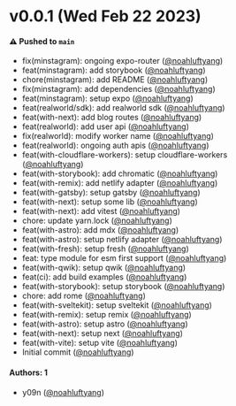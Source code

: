 # v0.0.1 (Wed Feb 22 2023)

#### ⚠️ Pushed to `main`

- fix(minstagram): ongoing expo-router ([@noahluftyang](https://github.com/noahluftyang))
- feat(minstagram): add storybook ([@noahluftyang](https://github.com/noahluftyang))
- chore(minstagram): add README ([@noahluftyang](https://github.com/noahluftyang))
- fix(minstagram): add dependencies ([@noahluftyang](https://github.com/noahluftyang))
- feat(minstagram): setup expo ([@noahluftyang](https://github.com/noahluftyang))
- feat(realworld/sdk): add realworld sdk ([@noahluftyang](https://github.com/noahluftyang))
- feat(with-next): add blog routes ([@noahluftyang](https://github.com/noahluftyang))
- feat(realworld): add user api ([@noahluftyang](https://github.com/noahluftyang))
- fix(realworld): modify worker name ([@noahluftyang](https://github.com/noahluftyang))
- feat(realworld): ongoing auth apis ([@noahluftyang](https://github.com/noahluftyang))
- feat(with-cloudflare-workers): setup cloudflare-workers ([@noahluftyang](https://github.com/noahluftyang))
- feat(with-storybook): add chromatic ([@noahluftyang](https://github.com/noahluftyang))
- feat(with-remix): add netlify adapter ([@noahluftyang](https://github.com/noahluftyang))
- feat(with-gatsby): setup gatsby ([@noahluftyang](https://github.com/noahluftyang))
- feat(with-next): setup some lib ([@noahluftyang](https://github.com/noahluftyang))
- feat(with-next): add vitest ([@noahluftyang](https://github.com/noahluftyang))
- chore: update yarn.lock ([@noahluftyang](https://github.com/noahluftyang))
- feat(with-astro): add mdx ([@noahluftyang](https://github.com/noahluftyang))
- feat(with-astro): setup netlify adapter ([@noahluftyang](https://github.com/noahluftyang))
- feat(with-fresh): setup fresh ([@noahluftyang](https://github.com/noahluftyang))
- feat: type module for esm first support ([@noahluftyang](https://github.com/noahluftyang))
- feat(with-qwik): setup qwik ([@noahluftyang](https://github.com/noahluftyang))
- feat(ci): add build examples ([@noahluftyang](https://github.com/noahluftyang))
- feat(with-storybook): setup storybook ([@noahluftyang](https://github.com/noahluftyang))
- chore: add rome ([@noahluftyang](https://github.com/noahluftyang))
- feat(with-sveltekit): setup sveltekit ([@noahluftyang](https://github.com/noahluftyang))
- feat(with-remix): setup remix ([@noahluftyang](https://github.com/noahluftyang))
- feat(with-astro): setup astro ([@noahluftyang](https://github.com/noahluftyang))
- feat(with-next): setup next ([@noahluftyang](https://github.com/noahluftyang))
- feat(with-vite): setup vite ([@noahluftyang](https://github.com/noahluftyang))
- Initial commit ([@noahluftyang](https://github.com/noahluftyang))

#### Authors: 1

- y09n ([@noahluftyang](https://github.com/noahluftyang))
